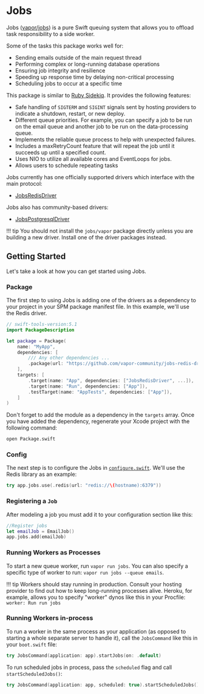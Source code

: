# Jobs

Jobs ([vapor/jobs](https://github.com/vapor/jobs)) is a pure Swift queuing system that allows you to offload task responsibility to a side worker. 

Some of the tasks this package works well for:

- Sending emails outside of the main request thread
- Performing complex or long-running database operations 
- Ensuring job integrity and resilience 
- Speeding up response time by delaying non-critical processing
- Scheduling jobs to occur at a specific time

This package is similar to [Ruby Sidekiq](https://github.com/mperham/sidekiq). It provides the following features:

- Safe handling of `SIGTERM` and `SIGINT` signals sent by hosting providers to indicate a shutdown, restart, or new deploy.
- Different queue priorities. For example, you can specify a job to be run on the email queue and another job to be run on the data-processing queue.
- Implements the reliable queue process to help with unexpected failures.
- Includes a maxRetryCount feature that will repeat the job until it succeeds up until a specified count.
- Uses NIO to utilize all available cores and EventLoops for jobs.
- Allows users to schedule repeating tasks

Jobs currently has one officially supported drivers which interface with the main protocol:

- [JobsRedisDriver](https://github.com/vapor/jobs-redis-driver)

Jobs also has community-based drivers:
- [JobsPostgresqlDriver](https://github.com/vapor-community/jobs-postgresql-driver)

!!! tip
    You should not install the `jobs/vapor` package directly unless you are building a new driver. Install one of the driver packages instead. 

## Getting Started

Let's take a look at how you can get started using Jobs.

### Package

The first step to using Jobs is adding one of the drivers as a dependency to your project in your SPM package manifest file. In this example, we'll use the Redis driver. 

```swift
// swift-tools-version:5.1
import PackageDescription

let package = Package(
    name: "MyApp",
    dependencies: [
        /// Any other dependencies ...
        .package(url: "https://github.com/vapor-community/jobs-redis-driver.git", from: "1.0.0"),
    ],
    targets: [
        .target(name: "App", dependencies: ["JobsRedisDriver", ...]),
        .target(name: "Run", dependencies: ["App"]),
        .testTarget(name: "AppTests", dependencies: ["App"]),
    ]
)
```

Don't forget to add the module as a dependency in the `targets` array. Once you have added the dependency, regenerate your Xcode project with the following command:

```sh
open Package.swift
```

### Config

The next step is to configure the Jobs in [`configure.swift`](../getting-started/structure.md#configureswift). We'll use the Redis library as an example:

```swift
try app.jobs.use(.redis(url: "redis://\(hostname):6379"))
```

### Registering a `Job`

After modeling a job you must add it to your configuration section like this:

```swift
//Register jobs
let emailJob = EmailJob()
app.jobs.add(emailJob)
```

### Running Workers as Processes

To start a new queue worker, run `vapor run jobs`. You can also specify a specific type of worker to run: `vapor run jobs --queue emails`.

!!! tip
    Workers should stay running in production. Consult your hosting provider to find out how to keep long-running processes alive. Heroku, for example, allows you to specify "worker" dynos like this in your Procfile: `worker: Run run jobs`

### Running Workers in-process

To run a worker in the same process as your application (as opposed to starting a whole separate server to handle it), call the `JobsCommand` like this in your `boot.swift` file:

```swift
try JobsCommand(application: app).startJobs(on: .default)
```

To run scheduled jobs in process, pass the `scheduled` flag and call `startScheduledJobs()`:

```swift
try JobsCommand(application: app, scheduled: true).startScheduledJobs()
```